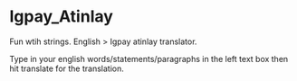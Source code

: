 Igpay_Atinlay
=============

Fun wtih strings. English > Igpay atinlay translator.

Type in your english words/statements/paragraphs in the left text box then hit translate for the translation.
